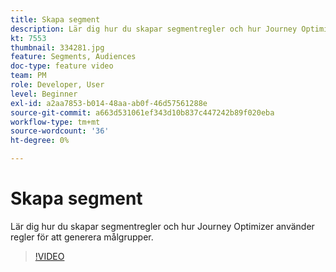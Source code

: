 ```yaml
---
title: Skapa segment
description: Lär dig hur du skapar segmentregler och hur Journey Optimizer använder regler för att generera målgrupper.
kt: 7553
thumbnail: 334281.jpg
feature: Segments, Audiences
doc-type: feature video
team: PM
role: Developer, User
level: Beginner
exl-id: a2aa7853-b014-48aa-ab0f-46d57561288e
source-git-commit: a663d531061ef343d10b837c447242b89f020eba
workflow-type: tm+mt
source-wordcount: '36'
ht-degree: 0%

---
```


# Skapa segment

Lär dig hur du skapar segmentregler och hur Journey Optimizer använder regler för att generera målgrupper.

>[!VIDEO](https://video.tv.adobe.com/v/334281?quality=12)

